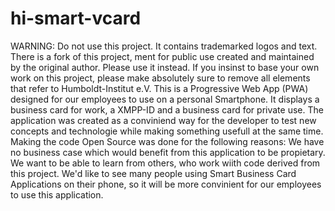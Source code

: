 # hi-smart-vcard
  WARNING: Do not use this project. It contains trademarked logos and text. There is a fork of this project, ment for public use created and maintained by the original author. Please use it instead.  If you insinst to base your own work on this project, please make absolutely sure to remove all elements that refer to Humboldt-Institut e.V.  This is a Progressive Web App (PWA) designed for our employees to use on a personal Smartphone. It displays a business card for work, a XMPP-ID and a business card for private use.  The application was created as a conviniend way for the developer to test new concepts and technologie while making something usefull at the same time.  Making the code Open Source was done for the following reasons:      We have no business case which would benefit from this application to be propietary.     We want to be able to learn from others, who work wiith code derived from this project.     We'd like to see many people using Smart Business Card Applications on their phone, so it will be more convinient for our employees to use this application.
